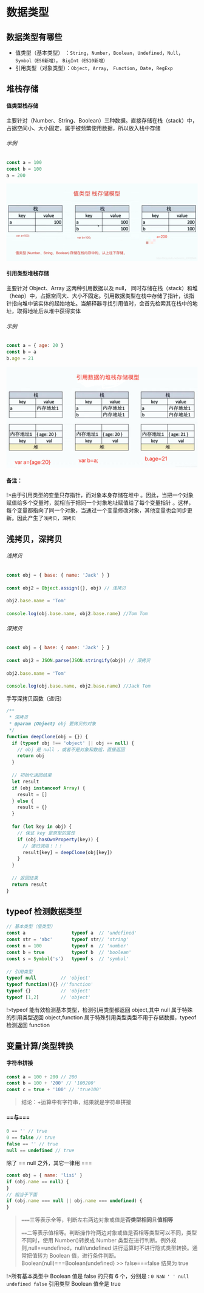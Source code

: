 # 数据类型

## 数据类型有哪些

- 值类型（基本类型） ：`String`，`Number`，`Boolean`，`Undefined`，`Null`，`Symbol（ES6新增）`， `BigInt（ES10新增）`
- 引用类型（对象类型）：`Object`，`Array`， `Function`，`Date`，`RegExp`

## 堆栈存储

#### 值类型栈存储

主要针对（Number、String、Boolean）三种数据。直接存储在栈（stack）中，占据空间小、大小固定，属于被频繁使用数据，所以放入栈中存储

###### 示例

```js
const a = 100
const b = 100
a = 200
```

![](./img/20201023101209172.png)

#### 引用类型堆栈存储

主要针对 Object、Array 这两种引用数据以及 null， 同时存储在栈（stack）和堆（heap）中，占据空间大、大小不固定。引用数据类型在栈中存储了指针，该指针指向堆中该实体的起始地址。当解释器寻找引用值时，会首先检索其在栈中的地址，取得地址后从堆中获得实体

###### 示例

```js
const a = { age: 20 }
const b = a
b.age = 21
```

![](./img/20201023101838307.png)

#### 备注：

!>由于引用类型的变量只存指针，而对象本身存储在堆中 。因此，当把一个对象赋值给多个变量时，就相当于把同一个对象地址赋值给了每个变量指针 。这样，每个变量都指向了同一个对象，当通过一个变量修改对象，其他变量也会同步更新。因此产生了`浅拷贝`，`深拷贝`

## 浅拷贝，深拷贝

###### 浅拷贝

```js
const obj = { base: { name: 'Jack' } }

const obj2 = Object.assign({}, obj) // 浅拷贝

obj2.base.name = 'Tom'

console.log(obj.base.name, obj2.base.name) //Tom Tom
```

###### 深拷贝

```js
const obj = { base: { name: 'Jack' } }

const obj2 = JSON.parse(JSON.stringify(obj)) // 深拷贝

obj2.base.name = 'Tom'

console.log(obj.base.name, obj2.base.name) //Jack Tom
```

手写深拷贝函数（递归）

```js
/**
 * 深拷贝
 * @param {Object} obj 要拷贝的对象
 */
function deepClone(obj = {}) {
  if (typeof obj !== 'object' || obj == null) {
    // obj 是 null ，或者不是对象和数组，直接返回
    return obj
  }

  // 初始化返回结果
  let result
  if (obj instanceof Array) {
    result = []
  } else {
    result = {}
  }

  for (let key in obj) {
    // 保证 key 是原型的属性
    if (obj.hasOwnProperty(key)) {
      // 递归调用！！！
      result[key] = deepClone(obj[key])
    }
  }

  // 返回结果
  return result
}
```

## typeof 检测数据类型

```js
// 基本类型（值类型）
const a					typeof a  // 'undefined'
const str = 'abc'		typeof str// 'string'
const n = 100			typeof n  // 'number'
const b = true			typeof b  // 'boolean'
const s = Symbol('s')   typeof s  // 'symbol'

// 引用类型
typeof null 		// 'object'
typeof function(){} //'function'
typeof {} 			// 'object'
typeof [1,2] 		// 'object'
```

!>typeof 能有效检测基本类型，检测引用类型都返回 object,其中 null 属于特殊的引用类型返回 object,function 属于特殊引用类型类型不用于存储数据，typeof 检测返回 function

## 变量计算/类型转换

#### 字符串拼接

```js
const a = 100 + 200 // 200
const b = 100 + '200' // '100200'
const c = true + '100' // 'true100'
```

> 结论：+运算中有字符串，结果就是字符串拼接

#### ==与===

```js
0 == '' // true
0 == false // true
false == '' // true
null == undefined // true
```

除了 == null 之外，其它一律用 ===

```js
const obj = { name: 'lisi' }
if (obj.name == null) {
}
// 相当于下面
if (obj.name === null || obj.name === undefined) {
}
```

> `===`三等表示全等，判断左右两边对象或值是**否类型相同**且**值相等**
>
> `==`二等表示值相等。判断操作符两边对象或值是否相等类型可以不同，类型不同时，使用 Number()转换成 Number 类型在进行判断。例外规则,null==undefined，null/undefined 进行运算时不进行隐式类型转换。通常把值转为 Boolean 值，进行条件判断。Boolean(null)===Boolean(undefined) >> false===false 结果为 true

!>所有基本类型中 Boolean 值是 false 的只有 6 个，分别是 : `0 NaN ' ' null undefined false`
引用类型 Boolean 值全是 true
